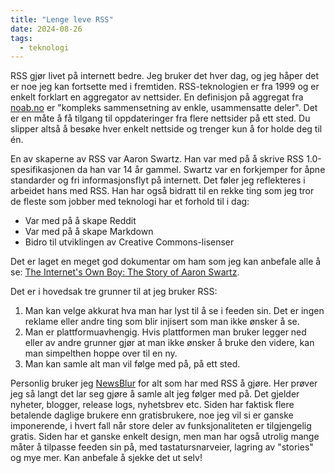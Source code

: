```yaml
---
title: "Lenge leve RSS"
date: 2024-08-26
tags:
  - teknologi
---
```


RSS gjør livet på internett bedre. Jeg bruker det hver dag, og jeg håper det er noe jeg kan fortsette med i fremtiden. RSS-teknologien er fra 1999 og er enkelt forklart en aggregator av nettsider. En definisjon på aggregat fra [noab.no](https://naob.no/ordbok/aggregat) er "kompleks sammensetning av enkle, usammensatte deler". Det er en måte å få tilgang til oppdateringer fra flere nettsider på ett sted. Du slipper altså å besøke hver enkelt nettside og trenger kun å for holde deg til én.

En av skaperne av RSS var Aaron Swartz. Han var med på å skrive RSS 1.0-spesifikasjonen da han var 14 år gammel. Swartz var en forkjemper for åpne standarder og fri informasjonsflyt på internett. Det føler jeg reflekteres i arbeidet hans med RSS. Han har også bidratt til en rekke ting som jeg tror de fleste som jobber med teknologi har et forhold til i dag:

- Var med på å skape Reddit
- Var med på å skape Markdown
- Bidro til utviklingen av Creative Commons-lisenser

Det er laget en meget god dokumentar om ham som jeg kan anbefale alle å se: [The Internet's Own Boy: The Story of Aaron Swartz](https://www.youtube.com/watch?v=9vz06QO3UkQ).

Det er i hovedsak tre grunner til at jeg bruker RSS:

1. Man kan velge akkurat hva man har lyst til å se i feeden sin. Det er ingen reklame eller andre ting som blir injisert som man ikke ønsker å se.
2. Man er plattformuavhengig. Hvis plattformen man bruker legger ned eller av andre grunner gjør at man ikke ønsker å bruke den videre, kan man simpelthen hoppe over til en ny.
3. Man kan samle alt man vil følge med på, på ett sted.

Personlig bruker jeg [NewsBlur](https://newsblur.com/) for alt som har med RSS å gjøre. Her prøver jeg så langt det lar seg gjøre å samle alt jeg følger med på. Det gjelder nyheter, blogger, release logs, nyhetsbrev etc. Siden har faktisk flere betalende daglige brukere enn gratisbrukere, noe jeg vil si er ganske imponerende, i hvert fall når store deler av funksjonaliteten er tilgjengelig gratis. Siden har et ganske enkelt design, men man har også utrolig mange måter å tilpasse feeden sin på, med tastatursnarveier, lagring av "stories" og mye mer. Kan anbefale å sjekke det ut selv!
